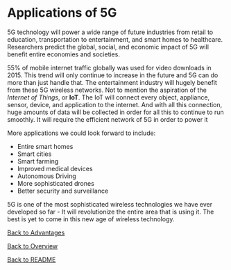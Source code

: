 # Applications of 5G

5G technology will power a wide range of future industries from retail to education, transportation to entertainment, and smart homes to healthcare. Researchers predict the global, social, and economic impact of 5G will benefit entire economies and societies.

55% of mobile internet traffic globally was used for video downloads in 2015. This trend will only continue to increase in the future and 5G can do more than just handle that. The entertainment industry will hugely benefit from these 5G wireless networks.
Not to mention the aspiration of the *Internet of Things*, or **IoT**. The IoT will connect every object, appliance, sensor, device, and application to the internet. And with all this connection, huge amounts of data will be collected in order for all this to continue to run smoothly. It will require the efficient network of 5G in order to power it

More applications we could look forward to include:
- Entire smart homes
- Smart cities
- Smart farming
- Improved medical devices
- Autonomous Driving
- More sophisticated drones
- Better security and surveillance

5G is one of the most sophisticated wireless technologies we have ever developed so far - It will revolutionize the entire area that is using it. The best is yet to come in this new age of wireless technology.

[Back to Advantages](Advantages.md)

[Back to Overview](Overview.md)

[Back to README](README.md)
